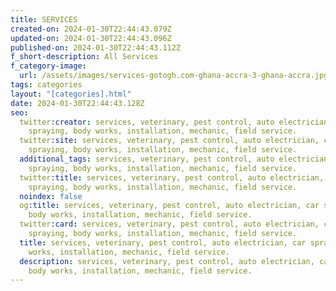 ```yaml
---
title: SERVICES
created-on: 2024-01-30T22:44:43.079Z
updated-on: 2024-01-30T22:44:43.096Z
published-on: 2024-01-30T22:44:43.112Z
f_short-description: All Services
f_category-image:
  url: /assets/images/services-gotogh.com-ghana-accra-3-ghana-accra.jpg
tags: categories
layout: "[categories].html"
date: 2024-01-30T22:44:43.128Z
seo:
  twitter:creator: services, veterinary, pest control, auto electrician, car
    spraying, body works, installation, mechanic, field service.
  twitter:site: services, veterinary, pest control, auto electrician, car
    spraying, body works, installation, mechanic, field service.
  additional_tags: services, veterinary, pest control, auto electrician, car
    spraying, body works, installation, mechanic, field service.
  twitter:title: services, veterinary, pest control, auto electrician, car
    spraying, body works, installation, mechanic, field service.
  noindex: false
  og:title: services, veterinary, pest control, auto electrician, car spraying,
    body works, installation, mechanic, field service.
  twitter:card: services, veterinary, pest control, auto electrician, car
    spraying, body works, installation, mechanic, field service.
  title: services, veterinary, pest control, auto electrician, car spraying, body
    works, installation, mechanic, field service.
  description: services, veterinary, pest control, auto electrician, car spraying,
    body works, installation, mechanic, field service.
---
```

